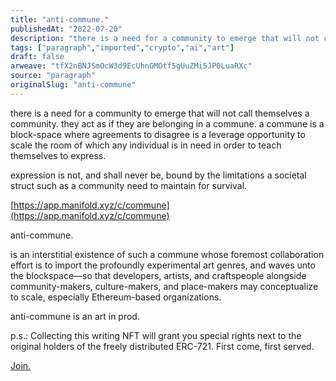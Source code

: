 ```yaml
---
title: "anti-commune."
publishedAt: "2022-07-20"
description: "there is a need for a community to emerge that will not call themselves a community. they act as if they are belonging in a commune. a commune is a b......"
tags: ["paragraph","imported","crypto","ai","art"]
draft: false
arweave: "tfX2nBNJSmOcW3d9EcUhnGMOtf5gUuZMi5JP0LuaRXc"
source: "paragraph"
originalSlug: "anti-commune"
---
```


there is a need for a community to emerge that will not call themselves a community. they act as if they are belonging in a commune. a commune is a block-space where agreements to disagree is a leverage opportunity to scale the room of which any individual is in need in order to teach themselves to express.

expression is not, and shall never be, bound by the limitations a societal struct such as a community need to maintain for survival.

[https://app.manifold.xyz/c/commune](https://app.manifold.xyz/c/commune)

anti-commune.

is an interstitial existence of such a commune whose foremost collaboration effort is to import the profoundly experimental art genres, and waves unto the blockspace—so that developers, artists, and craftspeople alongside community-makers, culture-makers, and place-makers may conceptualize to scale, especially Ethereum-based organizations.

anti-commune is an art in prod.

p.s.: Collecting this writing NFT will grant you special rights next to the original holders of the freely distributed ERC-721. First come, first served.

[Join.](https://discord.gg/zATKKq4WBN)